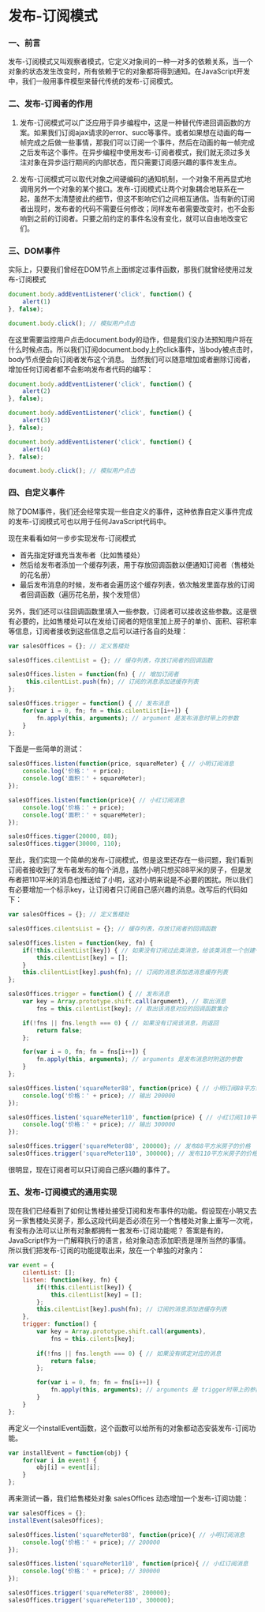 # 发布-订阅模式

### 一、前言
发布-订阅模式又叫观察者模式，它定义对象间的一种一对多的依赖关系，当一个对象的状态发生改变时，所有依赖于它的对象都将得到通知。在JavaScript开发中，我们一般用事件模型来替代传统的发布-订阅模式。

### 二、发布-订阅者的作用
1. 发布-订阅模式可以广泛应用于异步编程中，这是一种替代传递回调函数的方案。如果我们订阅ajax请求的error、succ等事件。或者如果想在动画的每一帧完成之后做一些事情，那我们可以订阅一个事件，然后在动画的每一帧完成之后发布这个事件。在异步编程中使用发布-订阅者模式，我们就无须过多关注对象在异步运行期间的内部状态，而只需要订阅感兴趣的事件发生点。

2. 发布-订阅模式可以取代对象之间硬编码的通知机制，一个对象不用再显式地调用另外一个对象的某个接口。发布-订阅模式让两个对象耦合地联系在一起，虽然不太清楚彼此的细节，但这不影响它们之间相互通信。当有新的订阅者出现时，发布者的代码不需要任何修改；同样发布者需要改变时，也不会影响到之前的订阅者。只要之前约定的事件名没有变化，就可以自由地改变它们。

### 三、DOM事件
实际上，只要我们曾经在DOM节点上面绑定过事件函数，那我们就曾经使用过发布-订阅模式
```js
document.body.addEventListener('click', function() {
    alert(1)
}, false);

document.body.click(); // 模拟用户点击
```
在这里需要监控用户点击document.body的动作，但是我们没办法预知用户将在什么时候点击。所以我们订阅document.body上的click事件，当body被点击时，body节点便会向订阅者发布这个消息。
当然我们可以随意增加或者删除订阅者，增加任何订阅者都不会影响发布者代码的编写：
```js
document.body.addEventListener('click', function() {
    alert(2)
}, false);

document.body.addEventListener('click', function() {
    alert(3)
}, false);

document.body.addEventListener('click', function() {
    alert(4)
}, false);

documemt.body.click(); // 模拟用户点击
```

### 四、自定义事件
除了DOM事件，我们还会经常实现一些自定义的事件，这种依靠自定义事件完成的发布-订阅模式可也以用于任何JavaScript代码中。

现在来看看如何一步步实现发布-订阅模式
- 首先指定好谁充当发布者（比如售楼处）
- 然后给发布者添加一个缓存列表，用于存放回调函数以便通知订阅者（售楼处的花名册）
- 最后发布消息的时候，发布者会遍历这个缓存列表，依次触发里面存放的订阅者回调函数（遍历花名册，挨个发短信）

另外，我们还可以往回调函数里填入一些参数，订阅者可以接收这些参数。这是很有必要的，比如售楼处可以在发给订阅者的短信里加上房子的单价、面积、容积率等信息，订阅者接收到这些信息之后可以进行各自的处理：
```js
var salesOffices = {}; // 定义售楼处

salesOffices.cilentList = {}; // 缓存列表，存放订阅者的回调函数

salesOffices.listen = function(fn) { // 增加订阅者
     this.cilentList.push(fn); // 订阅的消息添加进缓存列表
};

salesOffices.trigger = function() { // 发布消息
    for(var i = 0, fn; fn = this.cilentList[i++]) {
        fn.apply(this, arguments); // argument 是发布消息时带上的参数
    }
};
```
下面是一些简单的测试：
```js
salesOffices.listen(function(price, squareMeter) { // 小明订阅消息
    console.log('价格：' + price);
    console.log('面积：' + squareMeter);
});

salesOffices.listen(function(price){ // 小红订阅消息
    console.log('价格：' + price);
    console.log('面积：' + squareMeter);
});

salesOffices.tigger(20000, 88);
salesOffices.tigger(30000, 110);
```

至此，我们实现一个简单的发布-订阅模式，但是这里还存在一些问题，我们看到订阅者接收到了发布者发布的每个消息，虽然小明只想买88平米的房子，但是发布者把110平米的消息也推送给了小明，这对小明来说是不必要的困扰。所以我们有必要增加一个标示key，让订阅者只订阅自己感兴趣的消息。改写后的代码如下：
```js
var salesOffices = {}; // 定义售楼处

salesOffices.cilentsList = {}; // 缓存列表，存放订阅者的回调函数

salesOffices.listen = function(key, fn) {
    if(!this.cilentList[key]) { // 如果没有订阅过此类消息，给该类消息一个创建一个缓存列表
        this.cilentList[key] = [];
    }
    this.clilentList[key].push(fn); // 订阅的消息添加进消息缓存列表
};

salesOffices.trigger = function() { // 发布消息
    var key = Array.prototype.shift.call(argument), // 取出消息
        fns = this.cilentList[key]; // 取出该消息对应的回调函数集合

    if(!fns || fns.length === 0) { // 如果没有订阅该消息，则返回
        return false;
    };

    for(var i = 0, fn; fn = fns[i++]) {
        fn.apply(this, arguments); // arguments 是发布消息时附送的参数
    }    
};

salesOffices.listen('squareMeter88', function(price) { // 小明订阅88平方米房子的消息
    console.log('价格：' + price); // 输出 200000
});

salesOffices.listen('squareMeter110', function(price) { // 小红订阅110平方米房子的消息
    console.log('价格：' + price); // 输出 300000
});

salesOffices.trigger('squareMeter88', 200000); // 发布88平方米房子的价格
salesOffices.trigger('squareMeter110', 300000); // 发布110平方米房子的价格
```
很明显，现在订阅者可以只订阅自己感兴趣的事件了。

### 五、发布-订阅模式的通用实现
现在我们已经看到了如何让售楼处接受订阅和发布事件的功能。假设现在小明又去另一家售楼处买房子，那么这段代码是否必须在另一个售楼处对象上重写一次呢，有没有办法可以让所有对象都拥有一套发布-订阅功能呢？
答案是有的，JavaScript作为一门解释执行的语言，给对象动态添加职责是理所当然的事情。
所以我们把发布-订阅的功能提取出来，放在一个单独的对象内：
```js
var event = {
    cilentList: [];
    listen: function(key, fn) {
        if(!this.cilentList[key]) {
            this.cilentList[key] = [];
        };
        this.cilentList[key].push(fn); // 订阅的消息添加进缓存列表
    },
    trigger: function() {
        var key = Array.prototype.shift.call(arguments),
            fns = this.cilents[key];
         
        if(!fns || fns.length === 0) { // 如果没有绑定对应的消息
            return false;
        };

        for(var i = 0, fn; fn = fns[i++]) {
            fn.apply(this, arguments); // arguments 是 trigger时带上的参数
        }
    }
};
```
再定义一个installEvent函数，这个函数可以给所有的对象都动态安装发布-订阅功能。
```js
var installEvent = function(obj) {
    for(var i in event) {
        obj[i] = event[i];
    }
};
```
再来测试一番，我们给售楼处对象 salesOffices 动态增加一个发布-订阅功能：
```js
var salesOffices = {};
installEvent(salesOffices);

salesOffices.listen('squareMeter88', function(price){ // 小明订阅消息
    console.log('价格：' + price); // 200000
});

salesOffices.listen('squareMeter110', function(price){ // 小红订阅消息
    console.log('价格：' + price); // 300000
});

salesOffices.trigger('squareMeter88', 200000);
salesOffices.trigger('squareMeter110', 300000);
```